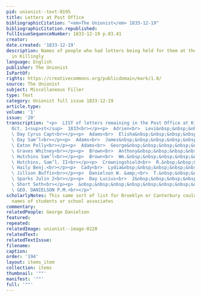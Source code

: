 ```yaml
---
pid: unionist--text-0195
title: Letters at Post Office
bibliographicCitation: "<em>The Unionist</em> 1833-12-19"
bibliographicCitation.republished: 
fullIssueSequenceNumber: 1833-12-19 p.03.41
creator: 
date.created: '1833-12-19'
description: Names of people who had letters being held for them at the post office
  in Killingly
language: English
publisher: The Unionist
IsPartOf: 
rights: https://creativecommons.org/publicdomain/mark/1.0/
source: The Unionist
subject: Miscellaneous Filler
type: Text
category: Unionist full issue 1833-12-19
article.type: 
volume: '1'
issue: '20'
transcription: "<p>  LIST of letters remaining in the Post Office at Killingly, Ct.
  Oct. 1<sup>st</sup>  1833<br></p><p>  Adrien<br>  Levi&nbsp;&nbsp;&nbsp;&nbsp;&nbsp;&nbsp;&nbsp;&nbsp;&nbsp;&nbsp;&nbsp;&nbsp;&nbsp;&nbsp;&nbsp;&nbsp;&nbsp;&nbsp;&nbsp;&nbsp;&nbsp;&nbsp;&nbsp;&nbsp;&nbsp;&nbsp;&nbsp;&nbsp;&nbsp;<br>
  \ Day Cyrus Capt<br></p><p>  Adams<br>  Elisha&nbsp;&nbsp;&nbsp;&nbsp;&nbsp;&nbsp;&nbsp;&nbsp;&nbsp;&nbsp;&nbsp;&nbsp;&nbsp;&nbsp;&nbsp;&nbsp;&nbsp;&nbsp;&nbsp;&nbsp;&nbsp;&nbsp;&nbsp;&nbsp;&nbsp;&nbsp;<br>
  \ Day Sam’l<br></p><p>  Adams<br>  James&nbsp;&nbsp;&nbsp;&nbsp;&nbsp;&nbsp;&nbsp;&nbsp;&nbsp;&nbsp;&nbsp;&nbsp;&nbsp;&nbsp;&nbsp;&nbsp;&nbsp;&nbsp;&nbsp;&nbsp;&nbsp;&nbsp;&nbsp;&nbsp;&nbsp;<br>
  \ Eaton Polly<br></p><p>  Adams<br>  George&nbsp;&nbsp;&nbsp;&nbsp;&nbsp;&nbsp;&nbsp;&nbsp;&nbsp;&nbsp;&nbsp;&nbsp;&nbsp;&nbsp;&nbsp;&nbsp;&nbsp;&nbsp;&nbsp;&nbsp;&nbsp;&nbsp;&nbsp;<br>
  \ Graves Whitney<br></p><p>  Brown<br>  Anthony&nbsp;&nbsp;&nbsp;&nbsp;&nbsp;&nbsp;&nbsp;&nbsp;&nbsp;&nbsp;&nbsp;&nbsp;&nbsp;&nbsp;&nbsp;&nbsp;&nbsp;&nbsp;&nbsp;&nbsp;&nbsp;&nbsp;<br>
  \ Hutchins Sam’l<br></p><p>  Brown<br>  Wm.&nbsp;&nbsp;&nbsp;&nbsp;&nbsp;&nbsp;&nbsp;&nbsp;&nbsp;&nbsp;&nbsp;&nbsp;&nbsp;&nbsp;&nbsp;&nbsp;&nbsp;&nbsp;&nbsp;&nbsp;&nbsp;&nbsp;&nbsp;&nbsp;&nbsp;&nbsp;&nbsp;&nbsp;<br>
  \ Hutchins, Sam’l. II<br></p><p>  Crowningshield<br>  R.&nbsp;&nbsp;&nbsp;&nbsp;&nbsp;&nbsp;&nbsp;&nbsp;&nbsp;&nbsp;&nbsp;&nbsp;&nbsp;&nbsp;&nbsp;&nbsp;&nbsp;&nbsp;<br>
  \ Haily Benj.<br></p><p>  Cady<br>  Lydia&nbsp;&nbsp;&nbsp;&nbsp;&nbsp;&nbsp;&nbsp;&nbsp;&nbsp;&nbsp;&nbsp;&nbsp;&nbsp;&nbsp;&nbsp;&nbsp;&nbsp;&nbsp;&nbsp;&nbsp;&nbsp;&nbsp;&nbsp;&nbsp;&nbsp;&nbsp;&nbsp;&nbsp;&nbsp;&nbsp;<br>
  \ Jillson Buffin<br></p><p>  Danielson W. &amp;<br>  T.&nbsp;&nbsp;&nbsp;&nbsp;&nbsp;&nbsp;&nbsp;&nbsp;&nbsp;&nbsp;&nbsp;&nbsp;&nbsp;&nbsp;&nbsp;&nbsp;&nbsp;&nbsp;<br>
  \ Sparks Julin 2<br></p><p>  Day Lucius<br>  2&nbsp;&nbsp;&nbsp;&nbsp;&nbsp;&nbsp;&nbsp;&nbsp;&nbsp;&nbsp;&nbsp;&nbsp;&nbsp;&nbsp;&nbsp;&nbsp;&nbsp;&nbsp;&nbsp;&nbsp;&nbsp;&nbsp;&nbsp;&nbsp;&nbsp;&nbsp;&nbsp;<br>
  \ Short Seth<br></p><p>  &nbsp;&nbsp;&nbsp;&nbsp;&nbsp;&nbsp;&nbsp;&nbsp;&nbsp;&nbsp;&nbsp;&nbsp;&nbsp;&nbsp;&nbsp;&nbsp;&nbsp;&nbsp;&nbsp;&nbsp;&nbsp;&nbsp;&nbsp;&nbsp;&nbsp;&nbsp;&nbsp;&nbsp;&nbsp;&nbsp;&nbsp;&nbsp;&nbsp;&nbsp;&nbsp;<br>
  \ GEO. DANIELSON P.M.<br></p>"
scholarlyNotes: This same sort of list for Brooklyn or Canterbury could have revealed
  names of students or school associates
commentary: 
relatedPeople: George Danielson
featured: 
repeated: 
relatedImage: unionist--image-0220
relatedText: 
relatedTextIssue: 
filename: 
caption: 
order: '194'
layout: items_item
collection: items
thumbnail: '""'
manifest: '""'
full: '""'
---
```

